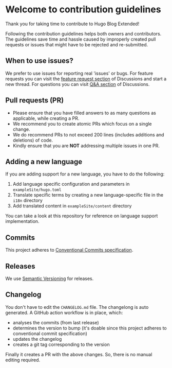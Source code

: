 # Welcome to contribution guidelines

Thank you for taking time to contribute to Hugo Blog Extended!

Following the contribution guidelines helps both owners and contributors. The guidelines save time and hassle caused by improperly created pull requests or issues that might have to be rejected and re-submitted.

## When to use issues?

We prefer to use issues for reporting real 'issues' or bugs. For feature requests you can visit the [feature request section](https://github.com/BiosPlus/hugo-blog-extended/discussions/categories/feature-requests) of Discussions and start a new thread.
For questions you can visit [Q&A section](https://github.com/BiosPlus/hugo-blog-extended/discussions/categories/q-a) of Discussions.

## Pull requests (PR)

- Please ensure that you have filled answers to as many questions as applicable, while creating a PR.
- We recommend you to create atomic PRs which focus on a single change.
- We do recommend PRs to not exceed 200 lines (includes additions and deletions) of code.
- Kindly ensure that you are **NOT** addressing multiple issues in one PR.

## Adding a new language

If you are adding support for a new language, you have to do the following:

1. Add language specific configuration and parameters in `exampleSite/hugo.toml`
2. Translate specific terms by creating a new language-specific file in the `i18n` directory
3. Add translated content in `exampleSite/content` directory

You can take a look at this repository for reference on language support implementation.

## Commits

This project adheres to [Conventional Commits specification](https://www.conventionalcommits.org/en/v1.0.0/).

## Releases

We use [Semantic Versioning](https://semver.org/) for releases.

## Changelog

You don't have to edit the `CHANGELOG.md` file. The changelong is auto generated. A GitHub action workflow is in place, which:

- analyses the commits (from last release)
- determines the version to bump (it's doable since this project adheres to conventional commit specification)
- updates the changelog
- creates a git tag corresponding to the version

Finally it creates a PR with the above changes. So, there is no manual editing required.
